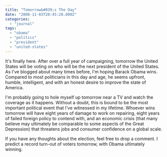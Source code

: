 ```yaml
---
title: "Tomorrow&#039;s The Day"
date: "2008-11-03T20:45:28.000Z"
categories: 
  - "journal"
tags: 
  - "obama"
  - "politics"
  - "president"
  - "united-states"
---
```


It's finally here. After over a full year of campaigning, tomorrow the United States will be voting on who will be the next president of the United States. As I've blogged about many times before, I'm hoping Barack Obama wins. Compared to most politicians in this day and age, he seems upfront, humble, intelligent, and with an honest desire to improve the state of America.

I'm probably going to hole myself up tomorrow near a TV and watch the coverage as it happens. Without a doubt, this is bound to be the most important political event that I've witnessed in my lifetime. Whoever wins tomorrow will have eight years of damage to work on repairing, eight years of failed foreign policy to contend with, and an economic crisis (that many believe may ultimately be comparable to some aspects of the Great Depression) that threatens jobs and consumer confidence on a global scale.

If you have any thoughts about the election, feel free to drop a comment. I predict a record turn-out of voters tomorrow, with Obama ultimately winning.
